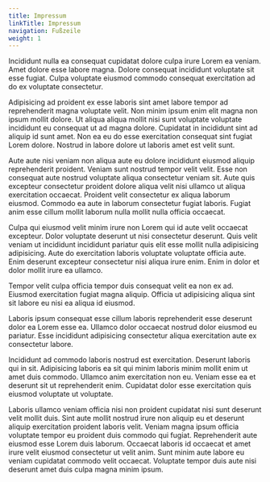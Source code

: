 ```yaml
---
title: Impressum
linkTitle: Impressum
navigation: Fußzeile
weight: 1
---
```


Incididunt nulla ea consequat cupidatat dolore culpa irure Lorem ea veniam. Amet dolore esse labore magna. Dolore consequat incididunt voluptate sit esse fugiat. Culpa voluptate eiusmod commodo consequat exercitation ad do ex voluptate consectetur.

Adipisicing ad proident ex esse laboris sint amet labore tempor ad reprehenderit magna voluptate velit. Non minim ipsum enim elit magna non ipsum mollit dolore. Ut aliqua aliqua mollit nisi sunt voluptate voluptate incididunt eu consequat ut ad magna dolore. Cupidatat in incididunt sint ad aliquip id sunt amet. Non ea eu do esse exercitation consequat sint fugiat Lorem dolore. Nostrud in labore dolore ut laboris amet est velit sunt.

Aute aute nisi veniam non aliqua aute eu dolore incididunt eiusmod aliquip reprehenderit proident. Veniam sunt nostrud tempor velit velit. Esse non consequat aute nostrud voluptate aliqua consectetur veniam sit. Aute quis excepteur consectetur proident dolore aliqua velit nisi ullamco ut aliqua exercitation occaecat. Proident velit consectetur ex aliqua laborum eiusmod. Commodo ea aute in laborum consectetur fugiat laboris. Fugiat anim esse cillum mollit laborum nulla mollit nulla officia occaecat.

Culpa qui eiusmod velit minim irure non Lorem qui id aute velit occaecat excepteur. Dolor voluptate deserunt ut nisi consectetur deserunt. Quis velit veniam ut incididunt incididunt pariatur quis elit esse mollit nulla adipisicing adipisicing. Aute do exercitation laboris voluptate voluptate officia aute. Enim deserunt excepteur consectetur nisi aliqua irure enim. Enim in dolor et dolor mollit irure ea ullamco.

Tempor velit culpa officia tempor duis consequat velit ea non ex ad. Eiusmod exercitation fugiat magna aliquip. Officia ut adipisicing aliqua sint sit labore eu nisi ea aliqua id eiusmod.

Laboris ipsum consequat esse cillum laboris reprehenderit esse deserunt dolor ea Lorem esse ea. Ullamco dolor occaecat nostrud dolor eiusmod eu pariatur. Esse incididunt adipisicing consectetur aliqua exercitation aute ex consectetur labore.

Incididunt ad commodo laboris nostrud est exercitation. Deserunt laboris qui in sit. Adipisicing laboris ea sit qui minim laboris minim mollit enim ut amet duis commodo. Ullamco anim exercitation non eu. Veniam esse ea et deserunt sit ut reprehenderit enim. Cupidatat dolor esse exercitation quis eiusmod voluptate ut voluptate.

Laboris ullamco veniam officia nisi non proident cupidatat nisi sunt deserunt velit mollit duis. Sint aute mollit nostrud irure non aliquip eu et deserunt aliquip exercitation proident laboris velit. Veniam magna ipsum officia voluptate tempor eu proident duis commodo qui fugiat. Reprehenderit aute eiusmod esse Lorem duis laborum. Occaecat laboris id occaecat et amet irure velit eiusmod consectetur ut velit anim. Sunt minim aute labore eu veniam cupidatat commodo velit occaecat. Voluptate tempor duis aute nisi deserunt amet duis culpa magna minim ipsum.